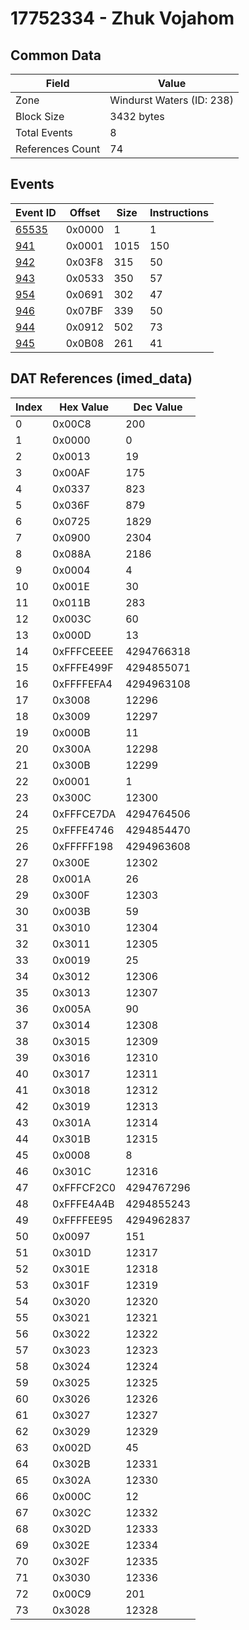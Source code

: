# 17752334 - Zhuk Vojahom

## Common Data

| Field            | Value                     |
|------------------|---------------------------|
| Zone             | Windurst Waters (ID: 238) |
| Block Size       | 3432 bytes                |
| Total Events     | 8                         |
| References Count | 74                        |

## Events

| Event ID            | Offset   |   Size |   Instructions |
|---------------------|----------|--------|----------------|
| [65535](./65535.md) | 0x0000   |      1 |              1 |
| [941](./941.md)     | 0x0001   |   1015 |            150 |
| [942](./942.md)     | 0x03F8   |    315 |             50 |
| [943](./943.md)     | 0x0533   |    350 |             57 |
| [954](./954.md)     | 0x0691   |    302 |             47 |
| [946](./946.md)     | 0x07BF   |    339 |             50 |
| [944](./944.md)     | 0x0912   |    502 |             73 |
| [945](./945.md)     | 0x0B08   |    261 |             41 |

## DAT References (imed_data)

|   Index | Hex Value   |   Dec Value |
|---------|-------------|-------------|
|       0 | 0x00C8      |         200 |
|       1 | 0x0000      |           0 |
|       2 | 0x0013      |          19 |
|       3 | 0x00AF      |         175 |
|       4 | 0x0337      |         823 |
|       5 | 0x036F      |         879 |
|       6 | 0x0725      |        1829 |
|       7 | 0x0900      |        2304 |
|       8 | 0x088A      |        2186 |
|       9 | 0x0004      |           4 |
|      10 | 0x001E      |          30 |
|      11 | 0x011B      |         283 |
|      12 | 0x003C      |          60 |
|      13 | 0x000D      |          13 |
|      14 | 0xFFFCEEEE  |  4294766318 |
|      15 | 0xFFFE499F  |  4294855071 |
|      16 | 0xFFFFEFA4  |  4294963108 |
|      17 | 0x3008      |       12296 |
|      18 | 0x3009      |       12297 |
|      19 | 0x000B      |          11 |
|      20 | 0x300A      |       12298 |
|      21 | 0x300B      |       12299 |
|      22 | 0x0001      |           1 |
|      23 | 0x300C      |       12300 |
|      24 | 0xFFFCE7DA  |  4294764506 |
|      25 | 0xFFFE4746  |  4294854470 |
|      26 | 0xFFFFF198  |  4294963608 |
|      27 | 0x300E      |       12302 |
|      28 | 0x001A      |          26 |
|      29 | 0x300F      |       12303 |
|      30 | 0x003B      |          59 |
|      31 | 0x3010      |       12304 |
|      32 | 0x3011      |       12305 |
|      33 | 0x0019      |          25 |
|      34 | 0x3012      |       12306 |
|      35 | 0x3013      |       12307 |
|      36 | 0x005A      |          90 |
|      37 | 0x3014      |       12308 |
|      38 | 0x3015      |       12309 |
|      39 | 0x3016      |       12310 |
|      40 | 0x3017      |       12311 |
|      41 | 0x3018      |       12312 |
|      42 | 0x3019      |       12313 |
|      43 | 0x301A      |       12314 |
|      44 | 0x301B      |       12315 |
|      45 | 0x0008      |           8 |
|      46 | 0x301C      |       12316 |
|      47 | 0xFFFCF2C0  |  4294767296 |
|      48 | 0xFFFE4A4B  |  4294855243 |
|      49 | 0xFFFFEE95  |  4294962837 |
|      50 | 0x0097      |         151 |
|      51 | 0x301D      |       12317 |
|      52 | 0x301E      |       12318 |
|      53 | 0x301F      |       12319 |
|      54 | 0x3020      |       12320 |
|      55 | 0x3021      |       12321 |
|      56 | 0x3022      |       12322 |
|      57 | 0x3023      |       12323 |
|      58 | 0x3024      |       12324 |
|      59 | 0x3025      |       12325 |
|      60 | 0x3026      |       12326 |
|      61 | 0x3027      |       12327 |
|      62 | 0x3029      |       12329 |
|      63 | 0x002D      |          45 |
|      64 | 0x302B      |       12331 |
|      65 | 0x302A      |       12330 |
|      66 | 0x000C      |          12 |
|      67 | 0x302C      |       12332 |
|      68 | 0x302D      |       12333 |
|      69 | 0x302E      |       12334 |
|      70 | 0x302F      |       12335 |
|      71 | 0x3030      |       12336 |
|      72 | 0x00C9      |         201 |
|      73 | 0x3028      |       12328 |

